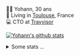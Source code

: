<p>
  👨🏻 <bold>Yohann</bold>, 30 ans<br/>
  💼 Living in <a href="https://www.google.com/maps?q=toulouse">Toulouse</a>, France<br/>
  💻 CTO at <a href="https://trayvisor.com/">Trayvisor</a><br/>
</p>

<a href="https://github.com/anuraghazra/github-readme-stats"><img align="center" src="https://github-readme-stats-dviw-8taegaswk-yohann84ls-projects.vercel.app//api?username=yohann84L&show_icons=true&include_all_commits=true" alt="Yohann's github stats" /> </a>


<details>
  <summary>Some stats ...</summary><br/>
  

<!--START_SECTION:waka-->
![Code Time](http://img.shields.io/badge/Code%20Time-1%2C231%20hrs%2028%20mins-blue)

![Profile Views](http://img.shields.io/badge/Profile%20Views-0-blue)

**🐱 My GitHub Data** 

> 📦 440.9 kB Used in GitHub's Storage 
 > 
> 🏆 353 Contributions in the Year 2025
 > 
> 🚫 Not Opted to Hire
 > 
> 📜 26 Public Repositories 
 > 
> 🔑 21 Private Repositories 
 > 
**I'm an Early 🐤** 

```text
🌞 Morning                23235 commits       ███████░░░░░░░░░░░░░░░░░░   29.99 % 
🌆 Daytime                44634 commits       ██████████████░░░░░░░░░░░   57.61 % 
🌃 Evening                9462 commits        ███░░░░░░░░░░░░░░░░░░░░░░   12.21 % 
🌙 Night                  139 commits         ░░░░░░░░░░░░░░░░░░░░░░░░░   00.18 % 
```
📅 **I'm Most Productive on Wednesday** 

```text
Monday                   14739 commits       █████░░░░░░░░░░░░░░░░░░░░   19.03 % 
Tuesday                  14525 commits       █████░░░░░░░░░░░░░░░░░░░░   18.75 % 
Wednesday                16044 commits       █████░░░░░░░░░░░░░░░░░░░░   20.71 % 
Thursday                 15700 commits       █████░░░░░░░░░░░░░░░░░░░░   20.27 % 
Friday                   14995 commits       █████░░░░░░░░░░░░░░░░░░░░   19.36 % 
Saturday                 541 commits         ░░░░░░░░░░░░░░░░░░░░░░░░░   00.70 % 
Sunday                   926 commits         ░░░░░░░░░░░░░░░░░░░░░░░░░   01.20 % 
```


📊 **This Week I Spent My Time On** 

```text
🕑︎ Time Zone: Europe/Paris

💬 Programming Languages: 
No Activity Tracked This Week

🔥 Editors: 
No Activity Tracked This Week

💻 Operating System: 
No Activity Tracked This Week
```

**I Mostly Code in Python** 

```text
Python                   25 repos            ██████████████░░░░░░░░░░░   54.35 % 
Jupyter Notebook         4 repos             ██░░░░░░░░░░░░░░░░░░░░░░░   08.70 % 
JavaScript               3 repos             ██░░░░░░░░░░░░░░░░░░░░░░░   06.52 % 
HTML                     2 repos             █░░░░░░░░░░░░░░░░░░░░░░░░   04.35 % 
Shell                    1 repo              █░░░░░░░░░░░░░░░░░░░░░░░░   02.17 % 
```




 Last Updated on 19/04/2025 00:38:42 UTC
<!--END_SECTION:waka-->
